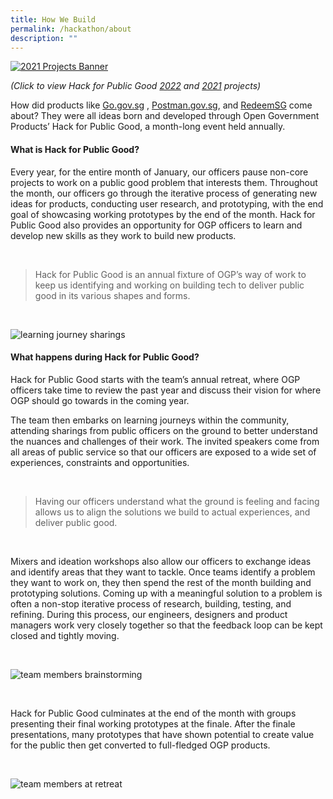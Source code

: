 ```yaml
---
title: How We Build
permalink: /hackathon/about
description: ""
---
```

[![2021 Projects Banner](/images/hack_for_public_good.png)](/hackathon/2021)

*(Click to view Hack for Public Good [2022](https://www.open.gov.sg/hackathon/2022) and [2021](https://www.open.gov.sg/hackathon/2021) projects)*

How did products like [Go.gov.sg](https://go.gov.sg) ,  [Postman.gov.sg](https://postman.gov.sg), and [RedeemSG](https://redeem.gov.sg) come about? They were all ideas born and developed through Open Government Products’ Hack for Public Good, a month-long event held annually. 


#### What is Hack for Public Good?

Every year,  for the entire month of January, our officers pause non-core projects to work on a public good problem that interests them. Throughout the month, our officers go through the iterative process of generating new ideas for products, conducting user research, and prototyping, with the end goal of showcasing working prototypes by the end of the month. Hack for Public Good also provides an opportunity for OGP officers to learn and develop new skills as they work to build new products.

<br/>

> Hack for Public Good is an annual fixture of OGP’s way of work to keep us identifying and working on building tech to deliver public good in its various shapes and forms. 

<br/>

![learning journey sharings](/images/hackathon_talks.jpg)


#### What happens during Hack for Public Good?

 Hack for Public Good starts with the team’s annual retreat, where OGP officers take time to review the past year and discuss their vision for where OGP should go towards in the coming year. 
 
 The team then embarks on learning journeys within the community, attending sharings from public officers on the ground to better understand the nuances and challenges of their work. The invited speakers come from all areas of public service so that our officers are exposed to a wide set of experiences, constraints and opportunities. 
 
<br/>
 
 > Having our officers understand what the ground is feeling and facing allows us to align the solutions we build to actual experiences, and deliver public good.

<br/>

Mixers and ideation workshops  also allow our officers to exchange ideas and identify areas that they want to tackle. Once teams identify a problem they want to work on, they then spend the rest of the month building and prototyping solutions. Coming up with a meaningful solution to a problem is often a non-stop iterative process of research, building, testing, and refining. During this process, our engineers, designers and product managers work very closely together so that the feedback loop can be kept closed and tightly moving. 

<br/>

![team members brainstorming](/images/hackathon_brainstorming.jpg)

<br/>

Hack for Public Good culminates at the end of the month with groups presenting their final working prototypes at the finale. After the finale presentations,  many prototypes that have shown potential to create value for the public then get converted to full-fledged OGP products.

<br/>

![team members at retreat](/images/hackathon_team.jpg)